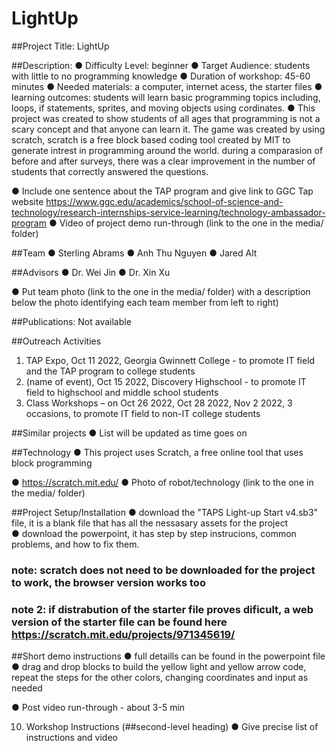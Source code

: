 # LightUp 

##Project Title: LightUp

##Description:
●	Difficulty Level: beginner
●	Target Audience: students with little to no programming knowledge
●	Duration of workshop: 45-60 minutes
●	Needed materials: a computer, internet acess, the starter files
●	learning outcomes: students will learn basic programming topics including, loops, if statements, sprites, and moving objects using cordinates.
●	This project was created to show students of all ages that programming is not a scary concept and that anyone can learn it.  The game was created by using scratch, scratch is a free block based coding tool created by MIT to generate intrest in programming around the world.  during a comparasion of before and after surveys, there was a clear improvement in the number of students that correctly answered the questions.

●	Include one sentence about the TAP program and give link to GGC Tap website
https://www.ggc.edu/academics/school-of-science-and-technology/research-internships-service-learning/technology-ambassador-program
●	Video of project demo run-through (link to the one in the media/ folder)

##Team
●	Sterling Abrams
●	Anh Thu Nguyen
●	Jared Alt

##Advisors
●	Dr. Wei Jin
●	Dr. Xin Xu

●	Put team photo (link to the one in the media/ folder) with a description below the photo identifying each team member from left to right)

##Publications: 
Not available

##Outreach Activities 
1.	TAP Expo, Oct 11 2022, Georgia Gwinnett College - to promote IT field and the TAP program to college students
2.	(name of event), Oct 15 2022, Discovery Highschool -  to promote IT field to highschool and middle school students
3.	Class Workshops – on Oct 26 2022, Oct 28 2022, Nov 2 2022, 3 occasions, to promote IT field to non-IT college students

##Similar projects
●	List will be updated as time goes on

##Technology 
●	This project uses Scratch, a free online tool that uses block programming

●	https://scratch.mit.edu/
●	Photo of robot/technology (link to the one in the media/ folder)

##Project Setup/Installation
● download the "TAPS Light-up Start v4.sb3" file, it is a blank file that has all the nessasary assets for the project  
●	download the powerpoint, it has step by step instrucions, common problems, and how to fix them.
### note: scratch does not need to be downloaded for the project to work, the browser version works too
### note 2: if distrabution of the starter file proves dificult, a web version of the starter file can be found here https://scratch.mit.edu/projects/971345619/ 


##Short demo instructions
●	full detaills can be found in the powerpoint file
●	drag and drop blocks to build the yellow light and yellow arrow code, repeat the steps for the other colors, changing coordinates and input as needed

●	Post video run-through - about 3-5 min

10.	Workshop Instructions (##second-level heading)
●	Give precise list of instructions and video
